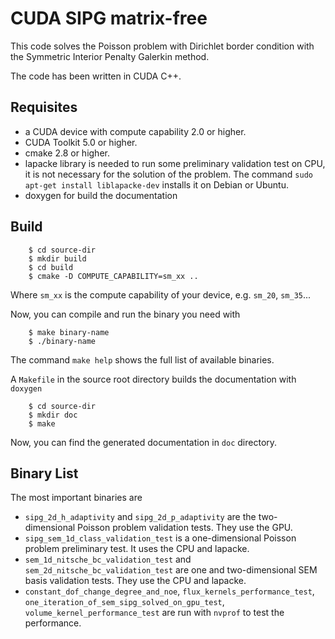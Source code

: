 CUDA SIPG matrix-free
=====================

This code solves the Poisson problem with Dirichlet border condition with the
Symmetric Interior Penalty Galerkin method.

The code has been written in CUDA C++.

Requisites
----------

 * a CUDA device with compute capability 2.0 or higher.
 * CUDA Toolkit 5.0 or higher.
 * cmake 2.8 or higher.
 * lapacke library is needed to run some preliminary validation test on CPU, it is not necessary for the solution of the problem. The command `sudo apt-get install liblapacke-dev` installs it on Debian or Ubuntu.
 * doxygen for build the documentation
  
Build 
-----

```
    $ cd source-dir
    $ mkdir build
    $ cd build 
    $ cmake -D COMPUTE_CAPABILITY=sm_xx ..
```

Where `sm_xx` is the compute capability of your device, e.g. `sm_20`, `sm_35`...

Now, you can compile and run the binary you need with


```
    $ make binary-name
    $ ./binary-name
```

The command `make help` shows the full list of available binaries.

A `Makefile` in the source root directory builds the documentation with `doxygen`  

```
    $ cd source-dir
    $ mkdir doc
    $ make
```

Now, you can find the generated documentation in `doc` directory.



Binary List
-----------

The most important binaries are

 * `sipg_2d_h_adaptivity` and `sipg_2d_p_adaptivity` are the two-dimensional Poisson problem validation tests. They use the GPU.
 * `sipg_sem_1d_class_validation_test` is a one-dimensional Poisson problem preliminary test. It uses the CPU and lapacke.
 * `sem_1d_nitsche_bc_validation_test` and `sem_2d_nitsche_bc_validation_test` are one and two-dimensional SEM basis validation tests. They use the CPU and lapacke. 
 * `constant_dof_change_degree_and_noe`, `flux_kernels_performance_test`, `one_iteration_of_sem_sipg_solved_on_gpu_test`, `volume_kernel_performance_test` are run with `nvprof` to test the performance. 



